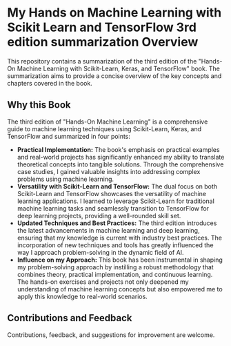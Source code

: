 # My Hands on Machine Learning with Scikit Learn and TensorFlow 3rd edition summarization Overview
This repository contains a summarization of the third edition of the "Hands-On Machine Learning with Scikit-Learn, Keras, and TensorFlow" book. 
The summarization aims to provide a concise overview of the key concepts and chapters covered in the book.

## Why this Book
The third edition of "Hands-On Machine Learning" is a comprehensive guide to machine learning techniques using Scikit-Learn, Keras, and TensorFlow and summarized in four points:
- **Practical Implementation:** The book's emphasis on practical examples and real-world projects has significantly enhanced my ability to translate theoretical concepts into tangible solutions. Through the comprehensive case studies, I gained valuable insights into addressing complex problems using machine learning.
- **Versatility with Scikit-Learn and TensorFlow:** The dual focus on both Scikit-Learn and TensorFlow showcases the versatility of machine learning applications. I learned to leverage Scikit-Learn for traditional machine learning tasks and seamlessly transition to TensorFlow for deep learning projects, providing a well-rounded skill set.
- **Updated Techniques and Best Practices:** The third edition introduces the latest advancements in machine learning and deep learning, ensuring that my knowledge is current with industry best practices. The incorporation of new techniques and tools has greatly influenced the way I approach problem-solving in the dynamic field of AI.
- **Influence on my Approach:** This book has been instrumental in shaping my problem-solving approach by instilling a robust methodology that combines theory, practical implementation, and continuous learning. The hands-on exercises and projects not only deepened my understanding of machine learning concepts but also empowered me to apply this knowledge to real-world scenarios.

## Contributions and Feedback
Contributions, feedback, and suggestions for improvement are welcome. 
